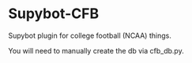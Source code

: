 Supybot-CFB
===========

Supybot plugin for college football (NCAA) things. 

You will need to manually create the db via cfb_db.py.

